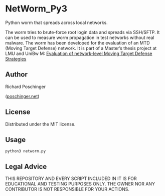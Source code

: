 # NetWorm_Py3

Python worm that spreads across local networks.

The worm tries to brute-force root login data and spreads via SSH/SFTP. 
It can be used to measure worm propagation in test networks without real malware. 
The worm has been developed for the evaluation of an MTD (Moving Target Defense) network. 
It is part of a Master’s thesis project at LMU and UniBw M:
[Evaluation of network-level Moving Target Defense Strategies](http://www.nm.ifi.lmu.de/teaching/Ausschreibungen/Diplomarbeiten/ma-network-mtd/)

## Author
Richard Poschinger 

([poschinger.net](https://poschinger.net))

## License

Distributed under the MIT license.

## Usage

```
python3 networm.py
```

## Legal Advice
THIS REPOSITORY AND EVERY SCRIPT INCLUDED IN IT IS FOR EDUCATIONAL 
AND TESTING PURPOSES ONLY. THE OWNER NOR ANY CONTRIBUTOR IS NOT RESPONSIBLE
FOR YOUR ACTIONS.